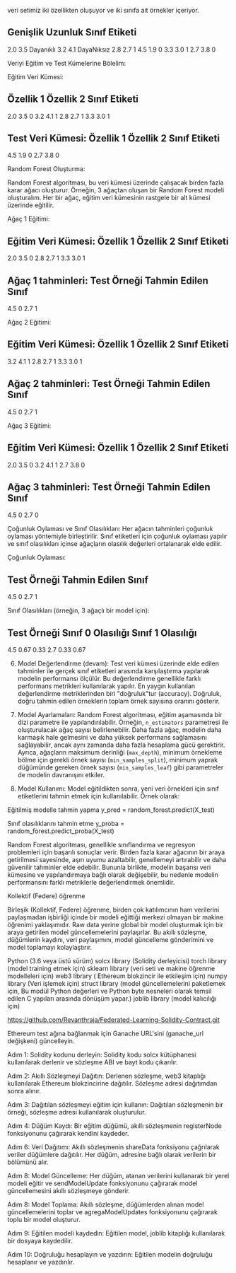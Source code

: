 
veri setimiz iki özellikten oluşuyor ve iki sınıfa ait örnekler içeriyor.

Genişlik    Uzunluk    Sınıf Etiketi
----------------------------------
   2.0        3.5            Dayanıklı
   3.2        4.1            DayaNıksız
   2.8        2.7            1
   4.5        1.9            0
   3.3        3.0            1
   2.7        3.8            0


Veriyi Eğitim ve Test Kümelerine Bölelim:

Eğitim Veri Kümesi:

Özellik 1   Özellik 2   Sınıf Etiketi
----------------------------------
   2.0        3.5            0
   3.2        4.1            1
   2.8        2.7            1
   3.3        3.0            1

Test Veri Kümesi:
Özellik 1   Özellik 2   Sınıf Etiketi
----------------------------------
   4.5        1.9            0
   2.7        3.8            0



Random Forest Oluşturma:

Random Forest algoritması, bu veri kümesi üzerinde çalışacak birden fazla karar ağacı oluşturur. Örneğin, 3 ağaçtan oluşan bir Random Forest modeli oluşturalım. Her bir ağaç, eğitim veri kümesinin rastgele bir alt kümesi üzerinde eğitilir.


Ağaç 1 Eğitimi:

Eğitim Veri Kümesi:
Özellik 1   Özellik 2   Sınıf Etiketi
----------------------------------
   2.0        3.5            0
   2.8        2.7            1
   3.3        3.0            1

Ağaç 1 tahminleri:
Test Örneği   Tahmin Edilen Sınıf
----------------------------------
   4.5                 0
   2.7                 1


Ağaç 2 Eğitimi:

Eğitim Veri Kümesi:
Özellik 1   Özellik 2   Sınıf Etiketi
----------------------------------
   3.2        4.1            1
   2.8        2.7            1
   3.3        3.0            1

Ağaç 2 tahminleri:
Test Örneği   Tahmin Edilen Sınıf
----------------------------------
   4.5                 0
   2.7                 1

Ağaç 3 Eğitimi:

Eğitim Veri Kümesi:
Özellik 1   Özellik 2   Sınıf Etiketi
----------------------------------
   2.0        3.5            0
   3.2        4.1            1
   2.7        3.8            0

Ağaç 3 tahminleri:
Test Örneği   Tahmin Edilen Sınıf
----------------------------------
   4.5                 0
   2.7                 0


Çoğunluk Oylaması ve Sınıf Olasılıkları:
Her ağacın tahminleri çoğunluk oylaması yöntemiyle birleştirilir. Sınıf etiketleri için çoğunluk oylaması yapılır ve sınıf olasılıkları içinse ağaçların olasılık değerleri ortalanarak elde edilir.

Çoğunluk Oylaması:

Test Örneği   Tahmin Edilen Sınıf
----------------------------------
   4.5                 0
   2.7                 1

Sınıf Olasılıkları (örneğin, 3 ağaçlı bir model için):

Test Örneği   Sınıf 0 Olasılığı   Sınıf 1 Olasılığı
------------------------------------------------
   4.5                   0.67                     0.33
   2.7                   0.33                     0.67



6. Model Değerlendirme (devam):
Test veri kümesi üzerinde elde edilen tahminler ile gerçek sınıf etiketleri arasında karşılaştırma yapılarak modelin performansı ölçülür. Bu değerlendirme genellikle farklı performans metrikleri kullanılarak yapılır. En yaygın kullanılan değerlendirme metriklerinden biri "doğruluk"tur (accuracy). Doğruluk, doğru tahmin edilen örneklerin toplam örnek sayısına oranını gösterir.

7. Model Ayarlamaları:
Random Forest algoritması, eğitim aşamasında bir dizi parametre ile yapılandırılabilir. Örneğin, `n_estimators` parametresi ile oluşturulacak ağaç sayısı belirlenebilir. Daha fazla ağaç, modelin daha karmaşık hale gelmesini ve daha yüksek performans sağlamasını sağlayabilir, ancak aynı zamanda daha fazla hesaplama gücü gerektirir. Ayrıca, ağaçların maksimum derinliği (`max_depth`), minimum örnekleme bölme için gerekli örnek sayısı (`min_samples_split`), minimum yaprak düğümünde gereken örnek sayısı (`min_samples_leaf`) gibi parametreler de modelin davranışını etkiler.

8. Model Kullanımı:
Model eğitildikten sonra, yeni veri örnekleri için sınıf etiketlerini tahmin etmek için kullanılabilir. Örnek olarak:


Eğitilmiş modelle tahmin yapma
y_pred = random_forest.predict(X_test)

Sınıf olasılıklarını tahmin etme
y_proba = random_forest.predict_proba(X_test)


Random Forest algoritması, genellikle sınıflandırma ve regresyon problemleri için başarılı sonuçlar verir. Birden fazla karar ağacının bir araya getirilmesi sayesinde, aşırı uyumu azaltabilir, genellemeyi artırabilir ve daha güvenilir tahminler elde edebilir. Bununla birlikte, modelin başarısı veri kümesine ve yapılandırmaya bağlı olarak değişebilir, bu nedenle modelin performansını farklı metriklerle değerlendirmek önemlidir.







Kollektif (Federe) öğrenme



Birleşik (Kollektif, Federe) öğrenme, birden çok katılımcının ham verilerini paylaşmadan işbirliği içinde bir modeli eğittiği merkezi olmayan bir makine öğrenimi yaklaşımıdır. Raw data yerine global bir model oluşturmak için bir araya getirilen model güncellemelerini paylaşırlar. Bu akıllı sözleşme, düğümlerin kaydını, veri paylaşımını, model güncelleme gönderimini ve model toplamayı kolaylaştırır.



Python (3.6 veya üstü sürüm)
solcx library (Solidity derleyicisi)
torch library (model training etmek için)
sklearn library (veri seti ve makine öğrenme modelleleri için)
web3 library ( Ethereum blokzincir ile etkileşim için)
numpy library (Veri işlemek için)
struct library (model güncellemelerini paketlemek için, Bu modül Python değerleri ve Python byte nesneleri olarak temsil edilen C yapıları arasında dönüşüm yapar.)
joblib library (model kalıcılığı için)



https://github.com/Revanthraja/Federated-Learning-Solidity-Contract.git


Ethereum test ağına bağlanmak için Ganache URL'sini (ganache_url değişkeni) güncelleyin.

Adım 1: Solidity kodunu derleyin: Solidity kodu solcx kütüphanesi kullanılarak derlenir ve sözleşme ABI ve bayt kodu çıkarılır.

Adım 2: Akıllı Sözleşmeyi Dağıtın: Derlenen sözleşme, web3 kitaplığı kullanılarak Ethereum blokzincirine dağıtılır. Sözleşme adresi dağıtımdan sonra alınır.

Adım 3: Dağıtılan sözleşmeyi eğitim için kullanın: Dağıtılan sözleşmenin bir örneği, sözleşme adresi kullanılarak oluşturulur.

Adım 4: Düğüm Kaydı: Bir eğitim düğümü, akıllı sözleşmenin registerNode fonksiyonunu çağırarak kendini kaydeder.

Adım 6: Veri Dağıtımı: Akıllı sözleşmenin shareData fonksiyonu çağrılarak veriler düğümlere dağıtılır. Her düğüm, adresine bağlı olarak verilerin bir bölümünü alır.

Adım 8: Model Güncelleme: Her düğüm, atanan verilerini kullanarak bir yerel modeli eğitir ve sendModelUpdate fonksiyonunu çağırarak model güncellemesini akıllı sözleşmeye gönderir.

Adım 8: Model Toplama: Akıllı sözleşme, düğümlerden alınan model güncellemelerini toplar ve agregaModelUpdates fonksiyonunu  çağırarak toplu bir model oluşturur.

Adım 9: Eğitilen modeli kaydedin: Eğitilen model, joblib kitaplığı kullanılarak bir dosyaya kaydedilir.

Adım 10: Doğruluğu hesaplayın ve yazdırın: Eğitilen modelin doğruluğu hesaplanır ve yazdırılır.

